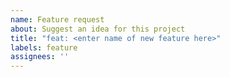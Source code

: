 ```yaml
---
name: Feature request
about: Suggest an idea for this project
title: "feat: <enter name of new feature here>"
labels: feature
assignees: ''
---
```



